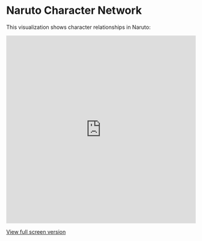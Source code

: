 # Naruto Character Network

This visualization shows character relationships in Naruto:

<iframe 
    src="https://suraj7974.github.io/naruto/" 
    style="width:100%; height:500px; border:none;">
</iframe>

[View full screen version](https://suraj7974.github.io/naruto/)
